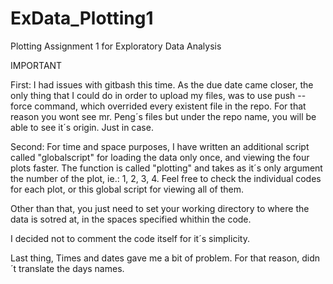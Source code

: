 # ExData_Plotting1
Plotting Assignment 1 for Exploratory Data Analysis

IMPORTANT

First: I had issues with gitbash this time. As the due date came closer, the only thing that I could do in order to upload my files, was to use push --force command, which overrided every existent file in the repo. For that reason you wont see mr. Peng´s files but under the repo name, you will be able to see it´s origin. Just in case.

Second: For time and space purposes, I have written an additional script called "globalscript" for loading the data only once, and viewing the four plots faster. The function is called "plotting" and takes as it´s only argument the number of the plot, ie.: 1, 2, 3, 4. Feel free to check the individual codes for each plot, or this global script for viewing all of them. 

Other than that, you just need to set your working directory to where the data is sotred at, in the spaces specified whithin the code. 

I decided not to comment the code itself for it´s simplicity. 

Last thing, Times and dates gave me a bit of problem. For that reason, didn´t translate the days names. 
